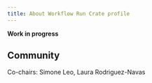 ```yaml
---
title: About Workflow Run Crate profile
---
```


**Work in progress**

## Community

Co-chairs: Simone Leo, Laura Rodriguez-Navas

